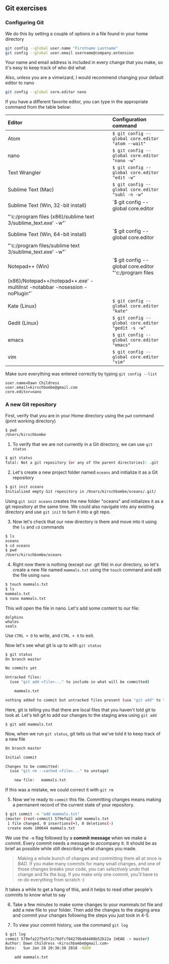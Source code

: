 ## Git exercises

### Configuring Git
We do this by setting a couple of options in a file found in your home directory

```bash
git config --global user.name "Firstname Lastname"
git config --global user.email username@company.extension
```

Your name and email address is included in every change that you make, so it's easy to keep track of who did what

Also, unless you are a vimwizard, I would recommend changing your default editor to nano

```bash
git config --global core.editor nano
```

If you have a different favorite editor, you can type in the appropriate
command from the table below:

| Editor             | Configuration command                            |
|:-------------------|:-------------------------------------------------|
|Atom | `$ git config --global core.editor "atom --wait"`|
| nano               | `$ git config --global core.editor "nano -w"`    |
| Text Wrangler      | `$ git config --global core.editor "edit -w"`    |
| Sublime Text (Mac) | `$ git config --global core.editor "subl -n -w"` |
| Sublime Text (Win, 32-bit install) | `$ git config --global core.editor
"'c:/program files (x86)/sublime text 3/sublime_text.exe' -w"` |
| Sublime Text (Win, 64-bit install) | `$ git config --global core.editor
"'c:/program files/sublime text 3/sublime_text.exe' -w"` |
| Notepad++ (Win)    | `$ git config --global core.editor "'c:/program files
(x86)/Notepad++/notepad++.exe' -multiInst -notabbar -nosession -noPlugin"`|
| Kate (Linux)       | `$ git config --global core.editor "kate"`       |
| Gedit (Linux)      | `$ git config --global core.editor "gedit -s -w"`   |
| emacs              | `$ git config --global core.editor "emacs"`   |
| vim                | `$ git config --global core.editor "vim"`   |

Make sure everything was entered correctly by typing `git config --list`

~~~{.output}
user.name=Dawn Childress
user.email=kirschbombe@gmail.com
core.editor=nano
~~~

### A new Git repository

First, verify that you are in your Home directory using the `pwd` command (print working directory)
```bash
$ pwd
/Users/kirschbombe
```
1. To verify that we are not currently in a Git directory, we can use `git status`
```bash
$ git status
fatal: Not a git repository (or any of the parent directories): .git
```
2. Let's create a new project folder named `oceans` and initialize it as a Git repository
```bash
$ git init oceans
Initialized empty Git repository in /Users/kirschbombe/oceans/.git/
```
Using `git init oceans` creates the new folder "oceans" and initializes it as a git repository at the same time. We could also navigate into any existing directory and use `git init` to turn it into a git repo.

3. Now let's check that our new directory is there and move into it using the `ls` and `cd` commands
```bash
$ ls
oceans
$ cd oceans
$ pwd
/Users/kirschbombe/oceans
```

4. Right now there is nothing (except our .git file) in our directory, so let's create a new file named `mammals.txt` using the `touch` command and edit the file using `nano`
```bash
$ touch mammals.txt
$ ls
mammals.txt
$ nano mammals.txt
```
This will open the file in nano. Let's add some content to our file:
```
dolphins
whales
seals
```
Use `CTRL + O` to write, and `CTRL + X` to exit.

Now let's see what git is up to with `git status`

~~~bash
$ git status
On branch master

No commits yet

Untracked files:
  (use "git add <file>..." to include in what will be committed)

	mammals.txt

nothing added to commit but untracked files present (use "git add" to track)
~~~

Here, git is telling you that there are local files that you haven't told git to look at. Let's tell git to add our changes to the staging area using `git add`

~~~
$ git add mammals.txt
~~~

Now, when we run `git status`, git tells us that we've told it to keep track of a new file

~~~bash
On branch master

Initial commit

Changes to be committed:
  (use "git rm --cached <file>..." to unstage)

	new file:   mammals.txt
~~~

If this was a mistake, we could correct it with `git rm`

5. Now we're ready to `commit` this file. Committing changes means making a permanent record of the current state of your repository.

~~~bash
$ git commit -m "add mammals.txt"
[master (root-commit) 579efa2] add mammals.txt
 1 file changed, 0 insertions(+), 0 deletions(-)
 create mode 100644 mammals.txt
~~~

We use the `-m` flag followed by a **commit message** when we make a commit. Every commit needs a message to accompany it. It should be as brief as possible while still describing what changes you made.

> Making a whole bunch of changes and committing them all at once is *BAD*. If you make many commits for many small changes, and one of those changes breaks your code, you can *selectively undo* that change and fix the bug. If you make only one commit, you'll have to re-do everything from scratch :(

It takes a while to get a hang of this, and it helps to read other people's commits to know what to say

6. Take a few minutes to make some changes to your mammals.txt file and add a new file to your folder. Then add the changes to the staging area and commit your changes following the steps you just took in 4-5.

7. To view your commit history, use the command `git log`
```bash
$ git log
commit 579efa22f5e5f2c76dfcf04279b484408b52b22a (HEAD -> master)
Author: Dawn Childress <kirschbombe@gmail.com>
Date:   Sun Jan 28 20:36:38 2018 -0800

    add mammals.txt
```

